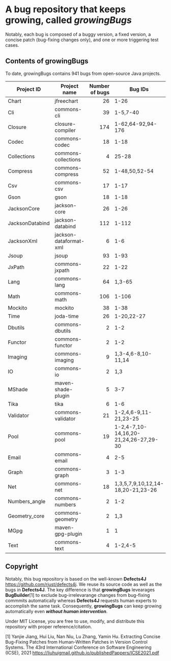 # A bug repository that keeps growing, called ***growingBugs***

Notably, each bug is composed of a buggy version, a fixed version, a concise patch (bug-fixing changes only), and one or more triggering test cases.

## Contents of growingBugs
To date, growingBugs contains 941 bugs from open-source Java projects. 

| Project ID      | Project name               | Number of bugs | Bug IDs      | 
|-----------------|----------------------------|---------------:|---------------------|
| Chart           | jfreechart                 |       26       | 1-26                |
| Cli             | commons-cli                |       39       | 1-5,7-40            |
| Closure         | closure-compiler           |      174       | 1-62,64-92,94-176   |
| Codec           | commons-codec              |       18       | 1-18                |
| Collections     | commons-collections        |        4       | 25-28               |
| Compress        | commons-compress           |       52       | 1-48,50,52-54       |
| Csv             | commons-csv                |       17       | 1-17                |
| Gson            | gson                       |       18       | 1-18                |
| JacksonCore     | jackson-core               |       26       | 1-26                |
| JacksonDatabind | jackson-databind           |      112       | 1-112               |
| JacksonXml      | jackson-dataformat-xml     |        6       | 1-6                 |
| Jsoup           | jsoup                      |       93       | 1-93                |
| JxPath          | commons-jxpath             |       22       | 1-22                |
| Lang            | commons-lang               |       64       | 1,3-65              |
| Math            | commons-math               |      106       | 1-106               |
| Mockito         | mockito                    |       38       | 1-38                |
| Time            | joda-time                  |       26       | 1-20,22-27          |
| Dbutils         | commons-dbutils            |        2       | 1-2                 |
| Functor         | commons-functor            |        2       | 1-2                 |
| Imaging         | commons-imaging            |        9       | 1,3-4,6-8,10-11,14  |
| IO              | commons-io                 |        2       | 1,3                 |
| MShade          | maven-shade-plugin         |        5       | 3-7                 |
| Tika            | tika                       |        6       | 1-6               |
| Validator       | commons-validator          |        21      | 1-2,4,6-9,11-21,23-25 |
| Pool            | commons-pool               |        19      | 1-2,4-7,10-14,16,20-21,24,26-27,29-30|
| Email           | commons-email              |        4       | 2-5                 |
| Graph           | commons-graph              |        3       | 1-3                 |
| Net             | commons-net                |        18      | 1,3,5,7,9,10,12,14-18,20-21,23-26             |
| Numbers_angle   | commons-numbers  |              2 | 1-2               |
| Geometry_core   | commons-geometry  |              2 | 1,3               |
| MGpg            | maven-gpg-plugin       |              1 | 1               |
| Text            | commons-text           |              4 | 1-2,4-5               |

## Copyright
Notably, this bug repository is based on the well-known **Defects4J** https://github.com/rjust/defects4j. We reuse its source code as well as the bugs in **Defects4J**. The key difference is that **growingBugs** levearages **BugBuilder**[1] to exclude bug-irrelevarange changes from bug-fixing commmits automatically whereas **Defects4J** requests human experts to accomplish the same task. Consequently, **growingBugs** can keep growing automatically even ***without human intervention***.  

Under MIT License, you are free to use, modify, and distribute this repository with proper reference/citation.

[1] Yanjie Jiang, Hui Liu, Nan Niu, Lu Zhang, Yamin Hu. Extracting Concise Bug-Fixing Patches from Human-Written Patches in Version Control Systems. The 43rd International Conference on Software Engineering (ICSE), 2021 https://liuhuigmail.github.io/publishedPappers/ICSE2021.pdf
